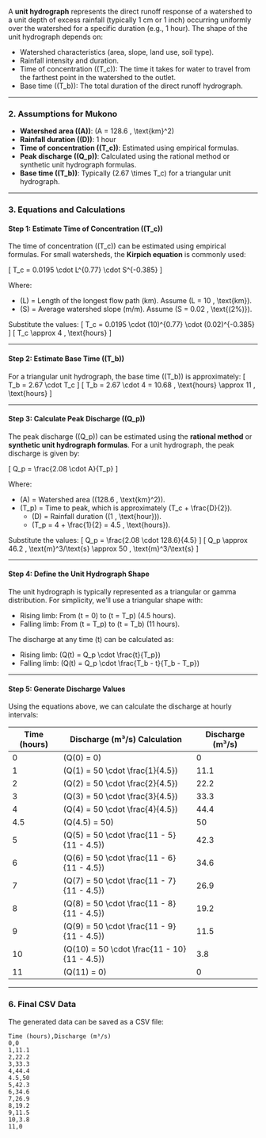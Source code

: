 A **unit hydrograph** represents the direct runoff response of a watershed to a unit depth of excess rainfall (typically 1 cm or 1 inch) occurring uniformly over the watershed for a specific duration (e.g., 1 hour). The shape of the unit hydrograph depends on:
- Watershed characteristics (area, slope, land use, soil type).
- Rainfall intensity and duration.
- Time of concentration (\(T_c\)): The time it takes for water to travel from the farthest point in the watershed to the outlet.
- Base time (\(T_b\)): The total duration of the direct runoff hydrograph.

---

### **2. Assumptions for Mukono**
- **Watershed area (\(A\))**: \(A = 128.6 \, \text{km}^2\) 
- **Rainfall duration (\(D\))**: 1 hour
- **Time of concentration (\(T_c\))**: Estimated using empirical formulas.
- **Peak discharge (\(Q_p\))**: Calculated using the rational method or synthetic unit hydrograph formulas.
- **Base time (\(T_b\))**: Typically \(2.67 \times T_c\) for a triangular unit hydrograph.

---

### **3. Equations and Calculations**

#### **Step 1: Estimate Time of Concentration (\(T_c\))**
The time of concentration (\(T_c\)) can be estimated using empirical formulas. For small watersheds, the **Kirpich equation** is commonly used:

\[
T_c = 0.0195 \cdot L^{0.77} \cdot S^{-0.385}
\]

Where:
- \(L\) = Length of the longest flow path (km). Assume \(L = 10 \, \text{km}\).
- \(S\) = Average watershed slope (m/m). Assume \(S = 0.02 \, \text{(2%)}\).

Substitute the values:
\[
T_c = 0.0195 \cdot (10)^{0.77} \cdot (0.02)^{-0.385}
\]
\[
T_c \approx 4 \, \text{hours}
\]

---

#### **Step 2: Estimate Base Time (\(T_b\))**
For a triangular unit hydrograph, the base time (\(T_b\)) is approximately:
\[
T_b = 2.67 \cdot T_c
\]
\[
T_b = 2.67 \cdot 4 = 10.68 \, \text{hours} \approx 11 \, \text{hours}
\]

---

#### **Step 3: Calculate Peak Discharge (\(Q_p\))**
The peak discharge (\(Q_p\)) can be estimated using the **rational method** or **synthetic unit hydrograph formulas**. For a unit hydrograph, the peak discharge is given by:

\[
Q_p = \frac{2.08 \cdot A}{T_p}
\]

Where:
- \(A\) = Watershed area (\(128.6 \, \text{km}^2\)).
- \(T_p\) = Time to peak, which is approximately \(T_c + \frac{D}{2}\).
  - \(D\) = Rainfall duration (\(1 \, \text{hour}\)).
  - \(T_p = 4 + \frac{1}{2} = 4.5 \, \text{hours}\).

Substitute the values:
\[
Q_p = \frac{2.08 \cdot 128.6}{4.5}
\]
\[
Q_p \approx 46.2 \, \text{m}^3/\text{s} \approx 50 \, \text{m}^3/\text{s}
\]

---

#### **Step 4: Define the Unit Hydrograph Shape**
The unit hydrograph is typically represented as a triangular or gamma distribution. For simplicity, we’ll use a triangular shape with:
- Rising limb: From \(t = 0\) to \(t = T_p\) (4.5 hours).
- Falling limb: From \(t = T_p\) to \(t = T_b\) (11 hours).

The discharge at any time \(t\) can be calculated as:
- Rising limb: \(Q(t) = Q_p \cdot \frac{t}{T_p}\)
- Falling limb: \(Q(t) = Q_p \cdot \frac{T_b - t}{T_b - T_p}\)

---

#### **Step 5: Generate Discharge Values**
Using the equations above, we can calculate the discharge at hourly intervals:

| Time (hours) | Discharge (m³/s) Calculation                     | Discharge (m³/s) |
|--------------|--------------------------------------------------|------------------|
| 0            | \(Q(0) = 0\)                                     | 0                |
| 1            | \(Q(1) = 50 \cdot \frac{1}{4.5}\)                | 11.1             |
| 2            | \(Q(2) = 50 \cdot \frac{2}{4.5}\)                | 22.2             |
| 3            | \(Q(3) = 50 \cdot \frac{3}{4.5}\)                | 33.3             |
| 4            | \(Q(4) = 50 \cdot \frac{4}{4.5}\)                | 44.4             |
| 4.5          | \(Q(4.5) = 50\)                                  | 50               |
| 5            | \(Q(5) = 50 \cdot \frac{11 - 5}{11 - 4.5}\)      | 42.3             |
| 6            | \(Q(6) = 50 \cdot \frac{11 - 6}{11 - 4.5}\)      | 34.6             |
| 7            | \(Q(7) = 50 \cdot \frac{11 - 7}{11 - 4.5}\)      | 26.9             |
| 8            | \(Q(8) = 50 \cdot \frac{11 - 8}{11 - 4.5}\)      | 19.2             |
| 9            | \(Q(9) = 50 \cdot \frac{11 - 9}{11 - 4.5}\)      | 11.5             |
| 10           | \(Q(10) = 50 \cdot \frac{11 - 10}{11 - 4.5}\)    | 3.8              |
| 11           | \(Q(11) = 0\)                                    | 0                |

---

### **6. Final CSV Data**
The generated data can be saved as a CSV file:

```csv
Time (hours),Discharge (m³/s)
0,0
1,11.1
2,22.2
3,33.3
4,44.4
4.5,50
5,42.3
6,34.6
7,26.9
8,19.2
9,11.5
10,3.8
11,0
```
